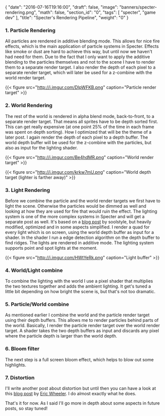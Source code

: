 {
  "date": "2016-07-16T19:16:00",
  "draft": false,
  "image": "banners/specter-rendering.png",
  "math": false,
  "section_id": "0",
  "tags": [
    "specter",
    "game dev"
  ],
  "title": "Specter's Rendering Pipeline",
  "weight": "0"
}

### 1. Particle Rendering

All particles are rendered in additive blending mode. This allows for nice fire effects, which is the main application of particle systems in Specter. Effects like smoke or dust are hard to achieve this way, but until now we haven't had need for them.
Due to the fact that I only want to apply the additive blending to the particles themselves and not to the scene I have to render them to a separate render target.
I also render the depth of each pixel to a separate render target, which will later be used for a z-combine with the world render target.

{{< figure src="http://i.imgur.com/DIpWFKB.png" caption="Particle render target" >}}

### 2. World Rendering

The rest of the world is rendered in alpha blend mode, back-to-front, to a separate render target. That means all sprites have to be depth sorted first. This can get really expensive (at one point 25% of the time in each frame was spent on depth sorting). How I optimized that will be the theme of a later post.
I again render the depth of each pixel to a depth buffer. The world depth buffer will be used for the z-combine with the particles, but also as input for the lighting shader.

{{< figure src="http://i.imgur.com/Be4hdMR.png" caption="World render target" >}}

{{< figure src="http://i.imgur.com/krkw7mU.png" caption="World depth target (lighter is farther away)" >}}

### 3. Light Rendering

Before we combine the particle and the world render targets we first have to light the scene. Otherwise the particles would be dimmed as well and looking at how they are used for fire that would ruin the effect.
The lighting system is one of the more complex systems in Specter and will get a separate post as well. It's based on a [blog post](http://www.soolstyle.com/2010/02/15/2d-deferred-lightning/) by soolstyle, but heavily modified, optimized and in some aspects simplified.
I render a quad for every light which is on screen, using the world depth buffer as input for a shader. In the shader I run a edge detection algorithm on the depth buffer to find ridges. The lights are rendered in additive mode. The lighting system supports point and spot lights at the moment.

{{< figure src="http://i.imgur.com/HWtYeRk.png" caption="Light buffer" >}}

### 4. World/Light combine

To combine the lighting with the world I use a pixel shader that multiplies the two textures together and adds the ambient lighting. It get's tuned a little bit depending on how bright the scene is, but that's not too dramatic.

### 5. Particle/World combine

As mentioned earlier I combine the world and the particle render target using their depth buffers. This allows me to render particles behind parts of the world.
Basically, I render the particle render target over the world render target. A shader takes the two depth buffers as input and discards any pixel where the particle depth is larger than the world depth.

### 6. Bloom filter

The next step is a full screen bloom effect, which helps to blow out some highlights.

### 7. Distortion

I'll write another post about distortion but until then you can have a look at this [blog post](http://superobelisk.blogspot.de/2013/07/distortion-effects.html) by [Eric Wheeler](https://twitter.com/ericswheeler). I do almost exactly what he does.


That's it for now. As I said I'll go more in depth about some aspects in future posts, so stay tuned!
